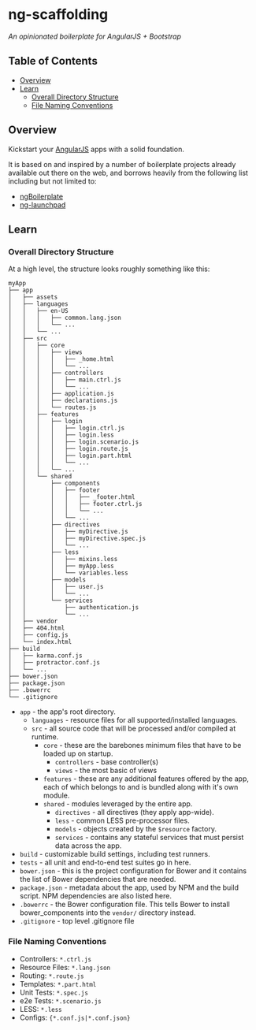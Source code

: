 # ng-scaffolding

*An opinionated boilerplate for AngularJS + Bootstrap*

## Table of Contents

- [Overview](#overview)
- [Learn](#learn)
    - [Overall Directory Structure](#overall-directory-structure)
    - [File Naming Conventions](#file-naming-conventions)

## Overview

Kickstart your [AngularJS](http://angularjs.org/) apps with a solid foundation.

It is based on and inspired by a number of boilerplate projects already available out there on the web,
and borrows heavily from the following list including but not limited to:

- [ngBoilerplate](http://bit.ly/ngBoilerplate)
- [ng-launchpad](http://www.samora.me/ng-launchpad)

## Learn

### Overall Directory Structure

At a high level, the structure looks roughly something like this:

```
myApp
├── app
│   ├── assets
│   ├── languages
│   │   ├── en-US
│   │   │   ├── common.lang.json
│   │   │   └── ...
│   │   └── ...
│   ├── src
│   │   ├── core
│   │   │   ├── views
│   │   │   │   ├── _home.html
│   │   │   │   └── ...
│   │   │   ├── controllers
│   │   │   │   ├── main.ctrl.js
│   │   │   │   └── ...
│   │   │   ├── application.js
│   │   │   ├── declarations.js
│   │   │   └── routes.js
│   │   ├── features
│   │   │   ├── login
│   │   │   │   ├── login.ctrl.js
│   │   │   │   ├── login.less
│   │   │   │   ├── login.scenario.js
│   │   │   │   ├── login.route.js
│   │   │   │   ├── login.part.html
│   │   │   │   └── ...
│   │   │   └── ...
│   │   └── shared
│   │       ├── components
│   │       │   ├── footer
│   │       │   │   ├── _footer.html
│   │       │   │   ├── footer.ctrl.js
│   │       │   │   └── ...
│   │       │   └── ...
│   │       ├── directives
│   │       │   ├── myDirective.js
│   │       │   ├── myDirective.spec.js
│   │       │   └── ...
│   │       ├── less
│   │       │   ├── mixins.less
│   │       │   ├── myApp.less
│   │       │   └── variables.less
│   │       ├── models
│   │       │   ├── user.js
│   │       │   └── ...
│   │       └── services
│   │           ├── authentication.js
│   │           └── ...
│   ├── vendor
│   ├── 404.html
│   ├── config.js
│   └── index.html
├── build
│   ├── karma.conf.js
│   ├── protractor.conf.js
│   └── ...
├── bower.json
├── package.json
├── .bowerrc
└── .gitignore
```
 
- `app` - the app's root directory.
    - `languages` - resource files for all supported/installed languages.
    - `src` - all source code that will be processed and/or compiled at runtime.
        - `core` - these are the barebones minimum files that have to be loaded up on startup.
            - `controllers` - base controller(s)
            - `views` - the most basic of views
        - `features` - these are any additional features offered by the app, each of which belongs to and is bundled along with it's own module.
        - `shared` - modules leveraged by the entire app.
            - `directives` - all directives (they apply app-wide).
            - `less` - common LESS pre-processor files.
            - `models` - objects created by the `$resource` factory.
            - `services` - contains any stateful services that must persist data across the app.
- `build` - customizable build settings, including test runners.
- `tests` - all unit and end-to-end test suites go in here.
- `bower.json` - this is the project configuration for Bower and it contains the list of Bower dependencies that are needed.
- `package.json` - metadata about the app, used by NPM and the build script. NPM dependencies are also listed here.
- `.bowerrc` - the Bower configuration file. This tells Bower to install bower_components into the `vendor/` directory instead.
- `.gitignore` - top level .gitignore file

### File Naming Conventions

- Controllers: `*.ctrl.js`
- Resource Files: `*.lang.json`
- Routing: `*.route.js`
- Templates: `*.part.html`
- Unit Tests: `*.spec.js`
- e2e Tests: `*.scenario.js`
- LESS: `*.less`
- Configs: `{*.conf.js|*.conf.json}`
